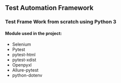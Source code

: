 
## Test Automation Framework

### Test Frame Work from scratch using Python 3

#### Module used in the project:

* Selenium
* Pytest
* pytest-html
* pytest-xdist
* Openpyxl
* Allure-pytest
* python-dotenv



